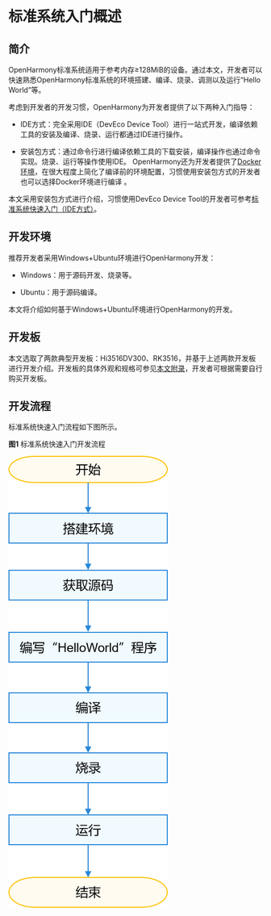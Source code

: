 # 标准系统入门概述


## 简介

OpenHarmony标准系统适用于参考内存≥128MiB的设备。通过本文，开发者可以快速熟悉OpenHarmony标准系统的环境搭建、编译、烧录、调测以及运行“Hello World”等。

考虑到开发者的开发习惯，OpenHarmony为开发者提供了以下两种入门指导：

- IDE方式：完全采用IDE（DevEco Device Tool）进行一站式开发，编译依赖工具的安装及编译、烧录、运行都通过IDE进行操作。

- 安装包方式：通过命令行进行编译依赖工具的下载安装，编译操作也通过命令实现。烧录、运行等操作使用IDE。
  OpenHarmony还为开发者提供了[Docker环境](../get-code/gettools-acquire.md)，在很大程度上简化了编译前的环境配置，习惯使用安装包方式的开发者也可以选择Docker环境进行编译 。

本文采用安装包方式进行介绍，习惯使用DevEco Device Tool的开发者可参考[标准系统快速入门（IDE方式）](../quick-start/quickstart-ide-standard-overview.md)。


## 开发环境

推荐开发者采用Windows+Ubuntu环境进行OpenHarmony开发：

- Windows：用于源码开发、烧录等。

- Ubuntu：用于源码编译。

本文将介绍如何基于Windows+Ubuntu环境进行OpenHarmony的开发。


## 开发板

本文选取了两款典型开发板：Hi3516DV300、RK3516，并基于上述两款开发板进行开发介绍。开发板的具体外观和规格可参见[本文附录](../quick-start/quickstart-standard-board-introduction-hi3516.md)，开发者可根据需要自行购买开发板。


## 开发流程

标准系统快速入门流程如下图所示。

  **图1** 标准系统快速入门开发流程

  ![zh-cn_image_0000001227082314](figures/zh-cn_image_0000001227082314.png)
